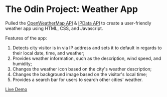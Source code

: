# The Odin Project: Weather App

Pulled the [OpenWeatherMap API](https://openweathermap.org/) & [IPData API](https://ipdata.co/) to create a user-friendly weather app using HTML, CSS, and Javascript.

Features of the app:
1. Detects city visitor is in via IP address and sets it to default in regards to their local date, time, and weather;
2. Provides weather information, such as the description, wind speed, and humidity;
3. Changes the weather icon based on the city's weather description;
4. Changes the background image based on the visitor's local time;
5. Provides a search bar for users to search other cities' weather.

[Live Demo](https://ashleyyoon19.github.io/weather-app/)
